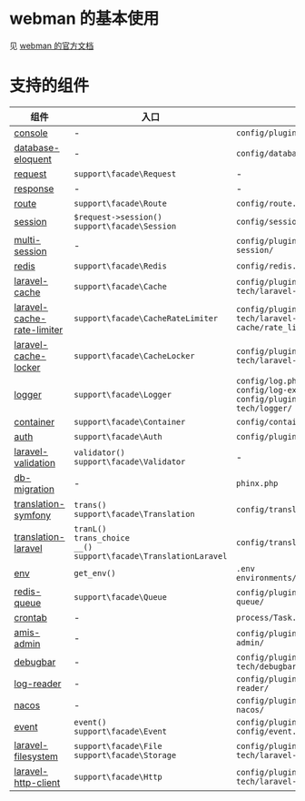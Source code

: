 # webman 的基本使用

见 [webman 的官方文档](https://www.workerman.net/doc/webman/install.html)

# 支持的组件

| 组件                                                                                      | 入口                                                                           | 配置                                                                              |
|-----------------------------------------------------------------------------------------|------------------------------------------------------------------------------|---------------------------------------------------------------------------------|
| [console](https://www.workerman.net/doc/webman/plugin/console.html)                     | -                                                                            | `config/plugin/webman/console`                                                  |
| [database-eloquent](https://learnku.com/docs/laravel/8.x/eloquent/9400)                 | -                                                                            | `config/database.php`                                                           |
| [request](https://www.workerman.net/doc/webman/request.html)                            | `support\facade\Request`                                                     | -                                                                               |
| [response](https://www.workerman.net/doc/webman/response.html)                          | -                                                                            | -                                                                               |
| [route](https://www.workerman.net/doc/webman/route.html)                                | `support\facade\Route`                                                       | `config/route.php`                                                              |
| [session](https://www.workerman.net/doc/webman/session.html)                            | `$request->session()`<br>`support\facade\Session`                            | `config/session.php`                                                            |
| [multi-session](https://www.workerman.net/plugin/49)                                    | -                                                                            | `config/plugin/webman/multi-session/`                                           |
| [redis](https://www.workerman.net/doc/webman/db/redis.html)                             | `support\facade\Redis`                                                       | `config/redis.php`                                                              |
| [laravel-cache](https://www.workerman.net/plugin/103)                                   | `support\facade\Cache`                                                       | `config/plugin/webman-tech/laravel-cache/cache.php`                             |
| [laravel-cache-rate-limiter](https://www.workerman.net/plugin/103)                      | `support\facade\CacheRateLimiter`                                            | `config/plugin/webman-tech/laravel-cache/rate_limiter.php`                      |
| [laravel-cache-locker](https://laravel.com/docs/8.x/cache#managing-locks)               | `support\facade\CacheLocker`                                                 | `config/plugin/webman-tech/laravel-cache/cache.php`                             |
| [logger](https://www.workerman.net/plugin/58)                                           | `support\facade\Logger`                                                      | `config/log.php`<br>`config/log-ext.php`<br>`config/plugin/webman-tech/logger/` |
| [container](https://laravel.com/docs/8.x/container)                                     | `support\facade\Container`                                                   | `config/container.php`                                                          |
| [auth](https://www.workerman.net/plugin/54)                                             | `support\facade\Auth`                                                        | `config/plugin/webman-tech/auth/`                                               |
| [laravel-validation](https://www.workerman.net/plugin/89)                               | `validator()`<br>`support\facade\Validator`                                  | -                                                                               |
| [db-migration](https://github.com/cakephp/phinx)                                        | -                                                                            | `phinx.php`                                                                     |
| [translation-symfony](https://www.workerman.net/doc/webman/components/translation.html) | `trans()`<br>`support\facade\Translation`                                    | `config/translation.php`                                                        |
| [translation-laravel](https://www.workerman.net/plugin/90)                              | `tranL()`<br>`trans_choice`<br>`__()`<br>`support\facade\TranslationLaravel` | `config/translation.php`                                                        |
| [env](https://www.workerman.net/doc/webman/components/env.html)                         | `get_env()`                                                                  | `.env`<br>`environments/`                                                       |
| [redis-queue](https://www.workerman.net/doc/webman/queue/redis.html)                    | `support\facade\Queue`                                                       | `config/plugin/webman/redis-queue/`                                             |
| [crontab](https://www.workerman.net/doc/webman/components/crontab.html)                 | -                                                                            | `process/Task.php`                                                              |
| [amis-admin](https://www.workerman.net/plugin/71)                                       | -                                                                            | `config/plugin/webman-tech/amis-admin/`                                         |
| [debugbar](https://www.workerman.net/plugin/72)                                         | -                                                                            | `config/plugin/webman-tech/debugbar/`                                           |
| [log-reader](https://www.workerman.net/plugin/73)                                       | -                                                                            | `config/plugin/webman-tech/log-reader/`                                         |
| [nacos](https://www.workerman.net/plugin/50)                                            | -                                                                            | `config/plugin/workbunny/webman-nacos/`                                         |
| [event](https://www.workerman.net/plugin/64)                                            | `event()`<br>`support\facade\Event`                                          | `config/plugin/webman/event/`<br>`config/event.php`                             |
| [laravel-filesystem](https://www.workerman.net/plugin/87)                               | `support\facade\File`<br> `support\facade\Storage`                           | `config/plugin/webman-tech/laravel-filesystem/`                                 |
| [laravel-http-client](https://www.workerman.net/plugin/93)                              | `support\facade\Http`                                                        | `config/plugin/webman-tech/laravel-http-client/`                                |
